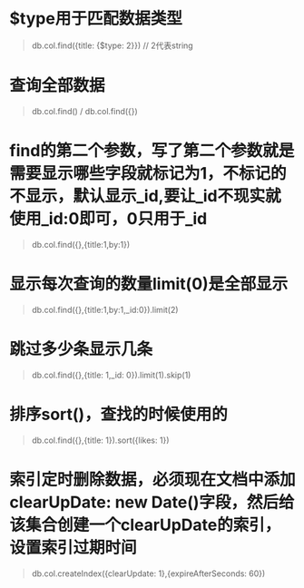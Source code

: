 # $type用于匹配数据类型
> db.col.find({title: {$type: 2}}) // 2代表string

# 查询全部数据
> db.col.find() / db.col.find({})

# find的第二个参数，写了第二个参数就是需要显示哪些字段就标记为1，不标记的不显示，默认显示_id,要让_id不现实就使用_id:0即可，0只用于_id
> db.col.find({},{title:1,by:1})

# 显示每次查询的数量limit(0)是全部显示
> db.col.find({},{title:1,by:1,_id:0}).limit(2)

# 跳过多少条显示几条
> db.col.find({},{title: 1,_id: 0}).limit(1).skip(1)

# 排序sort()，查找的时候使用的
> db.col.find({},{title: 1}).sort({likes: 1})

# 索引定时删除数据，必须现在文档中添加clearUpDate: new Date()字段，然后给该集合创建一个clearUpDate的索引，设置索引过期时间
> db.col.createIndex({clearUpdate: 1},{expireAfterSeconds: 60})